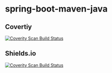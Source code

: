 # spring-boot-maven-java

## Covertiy

<a href="https://scan.coverity.com/projects/lars-gentsch-fhb-spring-boot-maven-java">
  <img alt="Coverity Scan Build Status"
       src="https://scan.coverity.com/projects/7032/badge.svg"/>
</a>

## Shields.io

<a href="https://scan.coverity.com/projects/lars-gentsch-fhb-spring-boot-maven-java">
  <img alt="Coverity Scan Build Status"
       src="https://img.shields.io/coverity/scan/7032.svg"/>
</a>
